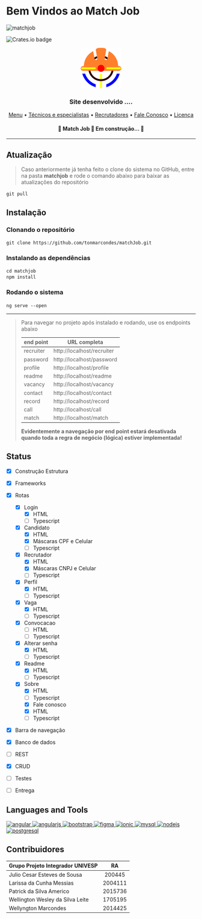 # Bem Vindos ao Match Job

![matchjob](https://komarev.com/ghpvc/?username=matchjob&label=Profile%20views&color=0e75b6&style=flat)

<img alt="Crates.io badge" src="https://img.shields.io/badge/license-MIT%2FApache--2.0-blue">


<p align="center"><img src="./src/assets/matchjob.png"></p>

<h3 align="center">Site desenvolvido ....</h3>

<p align="center">  <a href="#Menu">Menu</a> •  <a href="#Técnicos e especialistas">Técnicos e especialistas</a> •   <a href="#Recrutadores">Recrutadores</a> •   <a href="#Fale Conosco">Fale Conosco</a> •   <a href="#licenc-a">Licença</a> 

<h4 align="center">  🚧  Match Job 🚀 Em construção...  🚧 </h4>

---
## Atualização

>Caso anteriormente já tenha feito o clone do sistema no GitHub, entre na pasta **matchjob** e rode o comando abaixo para baixar as atualizações do repositório

```shell
git pull
```

## Instalação

### Clonando o repositório

```shell
git clone https://github.com/tonmarcondes/matchJob.git
```

### Instalando as dependências

```shell
cd matchjob
npm install
```

### Rodando o sistema

```shell
ng serve --open
````

---

> Para navegar no projeto após instalado e rodando, use os endpoints abaixo
>
> | end point | URL completa 		    	   |
> | ---------     | ------------ 							 |
> |recruiter  |http://localhost/recruiter  |
> |password|http://localhost/password|
> |profile	 |http://localhost/profile	 |
> |readme	 |http://localhost/readme	 |
> |vacancy   |http://localhost/vacancy   |
> |contact    |http://localhost/contact	  |
> |record	   |http://localhost/record	    |
> |call		    |http://localhost/call		   |
> |match	 |http://localhost/match	  |
> **Evidentemente a navegação por end point estará desativada quando toda a regra de negócio (lógica) estiver implementada!**

## Status

- [x] Construção Estrutura
- [x] Frameworks
- [x] Rotas
  - [x] Login
    - [x] HTML
    - [ ] Typescript
  - [x] Candidato
    - [x] HTML
    - [x] Máscaras CPF e Celular
    - [ ] Typescript
  - [x] Recrutador
    - [x] HTML
    - [x] Máscaras CNPJ e Celular
    - [ ] Typescript
  - [x] Perfil
    - [x] HTML
    - [ ] Typescript
  - [x] Vaga
    - [x] HTML
    - [ ] Typescript
  - [x] Convocacao
    - [ ] HTML
    - [ ] Typescript
  - [x] Alterar senha
    - [x] HTML
    - [ ] Typescript
  - [x] Readme
    - [x] HTML
    - [ ] Typescript
  - [x] Sobre
    - [x] HTML
    - [ ] Typescript
    - [x] Fale conosco
    - [x] HTML
    - [ ] Typescript
- [x] Barra de navegação
- [x] Banco de dados
- [ ] REST 
- [x] CRUD
- [ ] Testes
- [ ] Entrega


## Languages and Tools

<p align="left"> <a href="https://angular.io" target="_blank"> <img src="https://angular.io/assets/images/logos/angular/angular.svg" alt="angular" width="40" height="40"/> </a> <a href="https://angular.io" target="_blank"> <img src="https://raw.githubusercontent.com/devicons/devicon/master/icons/angularjs/angularjs-original-wordmark.svg" alt="angularjs" width="40" height="40"/> </a> <a href="https://getbootstrap.com" target="_blank"> <img src="https://raw.githubusercontent.com/devicons/devicon/master/icons/bootstrap/bootstrap-plain-wordmark.svg" alt="bootstrap" width="40" height="40"/> </a> <a href="https://www.figma.com/" target="_blank"> <img src="https://www.vectorlogo.zone/logos/figma/figma-icon.svg" alt="figma" width="40" height="40"/> </a> <a href="https://ionicframework.com" target="_blank"> <img src="https://upload.wikimedia.org/wikipedia/commons/d/d1/Ionic_Logo.svg" alt="ionic" width="40" height="40"/> </a> <a href="https://www.mysql.com/" target="_blank"> <img src="https://raw.githubusercontent.com/devicons/devicon/master/icons/mysql/mysql-original-wordmark.svg" alt="mysql" width="40" height="40"/> </a> <a href="https://nodejs.org" target="_blank"> <img src="https://raw.githubusercontent.com/devicons/devicon/master/icons/nodejs/nodejs-original-wordmark.svg" alt="nodejs" width="40" height="40"/> </a> <a href="https://www.postgresql.org" target="_blank"> <img src="https://raw.githubusercontent.com/devicons/devicon/master/icons/postgresql/postgresql-original-wordmark.svg" alt="postgresql" width="40" height="40"/> </a> </p>

## Contribuidores

| Grupo Projeto Integrador UNIVESP|RA     |
| ------------------------------- |:-----:|
|Julio Cesar Esteves de Sousa     |200445|
|Larissa  da Cunha Messias        |2004111|
|Patrick da Silva Americo         |2015736|
|Wellington Wesley da Silva Leite |1705195|
|Wellyngton Marcondes             |2014425|
